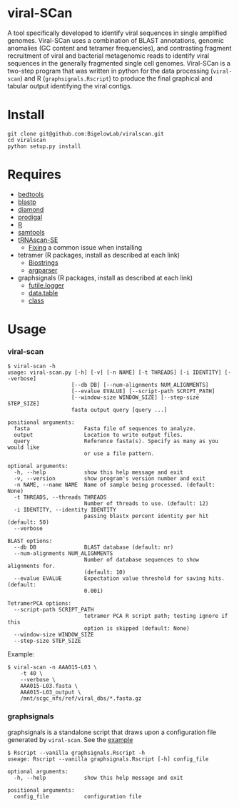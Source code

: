 # viral-SCan
A tool specifically developed to identify viral sequences in single amplified genomes. Viral-SCan uses a
combination of BLAST annotations, genomic anomalies (GC content and tetramer frequencies), and contrasting fragment
recruitment of viral and bacterial metagenomic reads to identify viral sequences in the generally fragmented single
cell genomes. Viral-SCan is a two-step program that was written in python for the data processing (`viral-scan`) and R
(`graphsignals.Rscript`) to produce the final graphical and tabular output identifying the viral contigs.

# Install
```
git clone git@github.com:BigelowLab/viralscan.git
cd viralscan
python setup.py install
```

# Requires
+ [bedtools](https://github.com/arq5x/bedtools2)
+ [blastp](ftp://ftp.ncbi.nlm.nih.gov/blast/executables/blast+/LATEST)
+ [diamond](http://ab.inf.uni-tuebingen.de/software/diamond/)
+ [prodigal](https://github.com/hyattpd/Prodigal)
+ [R](http://cran.r-project.org/)
+ [samtools](https://github.com/samtools/samtools)
+ [tRNAscan-SE](http://selab.janelia.org/tRNAscan-SE/)
    + [Fixing](http://happykhan.com/getting-trnascan-to-work-on-linux.html) a common issue when installing
+ tetramer (R packages, install as described at each link)
    + [Biostrings](http://www.bioconductor.org/packages/release/bioc/html/Biostrings.html)
    + [argparser](https://bitbucket.org/djhshih/argparser)
+ graphsignals (R packages, install as described at each link)
    + [futile.logger](https://github.com/zatonovo/futile.logger)
    + [data.table](https://github.com/Rdatatable/data.table)
    + [class](https://cran.r-project.org/web/packages/class/index.html)

# Usage

### viral-scan

```
$ viral-scan -h
usage: viral-scan.py [-h] [-v] [-n NAME] [-t THREADS] [-i IDENTITY] [--verbose]
                    [--db DB] [--num-alignments NUM_ALIGNMENTS]
                    [--evalue EVALUE] [--script-path SCRIPT_PATH]
                    [--window-size WINDOW_SIZE] [--step-size STEP_SIZE]
                    fasta output query [query ...]

positional arguments:
  fasta                 Fasta file of sequences to analyze.
  output                Location to write output files.
  query                 Reference fasta(s). Specify as many as you would like
                        or use a file pattern.

optional arguments:
  -h, --help            show this help message and exit
  -v, --version         show program's version number and exit
  -n NAME, --name NAME  Name of sample being processed. (default: None)
  -t THREADS, --threads THREADS
                        Number of threads to use. (default: 12)
  -i IDENTITY, --identity IDENTITY
                        passing blastx percent identity per hit (default: 50)
  --verbose

BLAST options:
  --db DB               BLAST database (default: nr)
  --num-alignments NUM_ALIGNMENTS
                        Number of database sequences to show alignments for.
                        (default: 10)
  --evalue EVALUE       Expectation value threshold for saving hits. (default:
                        0.001)

TetramerPCA options:
  --script-path SCRIPT_PATH
                        tetramer PCA R script path; testing ignore if this
                        option is skipped (default: None)
  --window-size WINDOW_SIZE
  --step-size STEP_SIZE
```

Example:
```
$ viral-scan -n AAA015-L03 \
    -t 40 \
    --verbose \
    AAA015-L03.fasta \
    AAA015-L03_output \
    /mnt/scgc_nfs/ref/viral_dbs/*.fasta.gz
```

### graphsignals

graphsignals is a standalone script that draws upon a configuration file generated by `viral-scan`.  See the [example](https://github.com/BigelowLab/viralscan/blob/master/example.cfg)

```
$ Rscript --vanilla graphsignals.Rscript -h
useage: Rscript --vanilla graphsignals.Rscript [-h] config_file

optional arguments:
  -h, --help            show this help message and exit

positional arguments:
  config_file           configuration file
```
